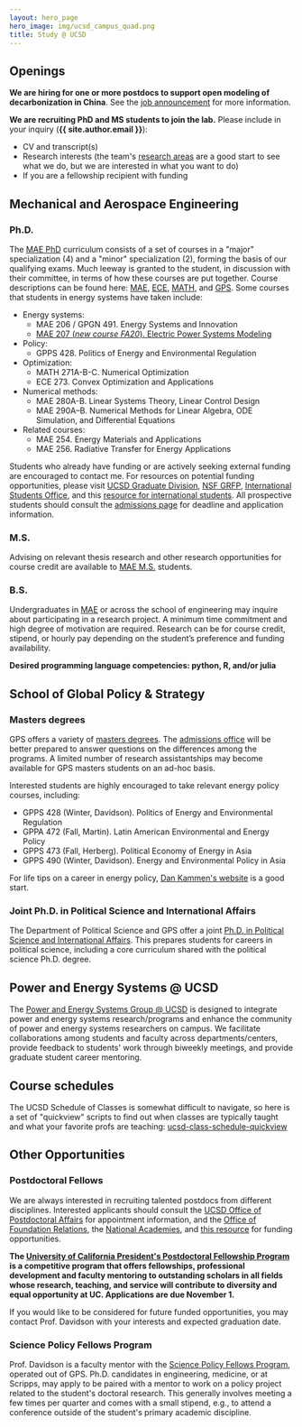 ```yaml
---
layout: hero_page
hero_image: img/ucsd_campus_quad.png
title: Study @ UCSD
---
```

## Openings

**We are hiring for one or more postdocs to support open modeling of decarbonization in China**. See the [job announcement](/2022-11-06-postdoc-open-modeling-decarbonization-china/) for more information.

**We are recruiting PhD and MS students to join the lab.** Please include in your inquiry (**{{ site.author.email }}**):

- CV and transcript(s)
- Research interests (the team's [research areas](/research/) are a good start to see what we do, but we are interested in what you want to do)
- If you are a fellowship recipient with funding


## Mechanical and Aerospace Engineering

### Ph.D.

The [MAE PhD][mae-phd] curriculum consists of a set of courses in a "major" specialization (4) and a "minor" specialization (2), forming the basis of our qualifying exams. Much leeway is granted to the student, in discussion with their committee, in terms of how these courses are put together. Course descriptions can be found here: [MAE][mae], [ECE][ece], [MATH][math], and [GPS][gps]. Some courses that students in energy systems have taken include:
- Energy systems:
  - MAE 206 / GPGN 491. Energy Systems and Innovation
  - [MAE 207 (_new course FA20_). Electric Power Systems Modeling](/2020-09-03-new-course-mae207-power-systems-modeling/)
- Policy:
  - GPPS 428. Politics of Energy and Environmental Regulation
- Optimization:
	- MATH 271A-B-C. Numerical Optimization
	- ECE 273. Convex Optimization and Applications
- Numerical methods:
	- MAE 280A-B. Linear Systems Theory, Linear Control Design
	- MAE 290A–B. Numerical Methods for Linear Algebra, ODE Simulation, and Differential Equations
- Related courses:
	- MAE 254. Energy Materials and Applications
	- MAE 256. Radiative Transfer for Energy Applications

Students who already have funding or are actively seeking external funding are encouraged to contact me. For resources on potential funding opportunities, please visit [UCSD Graduate Division][grad-funding], [NSF GRFP][nsf-grfp], [International Students Office][ispo-funding], and this [resource for international students][caltech-funding]. All prospective students should consult the [admissions page][mae-phd-admissions] for deadline and application information.

### M.S.

Advising on relevant thesis research and other research opportunities for course credit are available to [MAE M.S.][mae-ms] students.

### B.S.

Undergraduates in [MAE][mae-bs] or across the school of engineering may inquire about participating in a research project. A minimum time commitment and high degree of motivation are required. Research can be for course credit, stipend, or hourly pay depending on the student’s preference and funding availability.

**Desired programming language competencies: python, R, and/or julia**

## School of Global Policy & Strategy

### Masters degrees

GPS offers a variety of [masters degrees][gps-masters]. The [admissions office][gps-admissions] will be better prepared to answer questions on the differences among the programs. A limited number of research assistantships may become available for GPS masters students on an ad-hoc basis.

Interested students are highly encouraged to take relevant energy policy courses, including:
- GPPS 428 (Winter, Davidson). Politics of Energy and Environmental Regulation
- GPPA 472 (Fall, Martin). Latin American Environmental and Energy Policy
- GPPS 473 (Fall, Herberg). Political Economy of Energy in Asia
- GPPS 490 (Winter, Davidson). Energy and Environmental Policy in Asia

For life tips on a career in energy policy, [Dan Kammen's website][kammen] is a good start.

### Joint Ph.D. in Political Science and International Affairs

The Department of Political Science and GPS offer a joint [Ph.D. in Political Science and International Affairs][gps-phd]. This prepares students for careers in political science, including a core curriculum shared with the political science Ph.D. degree.

## Power and Energy Systems @ UCSD

The [Power and Energy Systems Group @ UCSD][ucsd-pes] is designed to integrate power and energy systems research/programs and enhance the community of power and energy systems researchers on campus. We facilitate collaborations among students and faculty across departments/centers, provide feedback to students' work through biweekly meetings, and provide graduate student career mentoring.


## Course schedules

The UCSD Schedule of Classes is somewhat difficult to navigate, so here is a set of "quickview" scripts to find out when classes are typically taught and what your favorite profs are teaching: [ucsd-class-schedule-quickview][git-quickview]

## Other Opportunities

### Postdoctoral Fellows

We are always interested in recruiting talented postdocs from different disciplines. Interested applicants should consult the [UCSD Office of Postdoctoral Affairs][postdoc] for appointment information, and the [Office of Foundation Relations][foundation], the [National Academies][NAS], and [this resource][harvard-funding] for funding opportunities.

**The [University of California President's Postdoctoral Fellowship Program](https://ppfp.ucop.edu/info/) is a competitive program that offers fellowships, professional development and faculty mentoring to outstanding scholars in all fields whose research, teaching, and service will contribute to diversity and equal opportunity at UC. Applications are due November 1.**

If you would like to be considered for future funded opportunities, you may contact Prof. Davidson with your interests and expected graduation date.

### Science Policy Fellows Program

Prof. Davidson is a faculty mentor with the [Science Policy Fellows Program][science-policy], operated out of GPS. Ph.D. candidates in engineering, medicine, or at Scripps, may apply to be paired with a mentor to work on a policy project related to the student's doctoral research. This generally involves meeting a few times per quarter and comes with a small stipend, e.g., to attend a conference outside of the student's primary academic discipline.

[mae]: http://www.ucsd.edu/catalog/courses/MAE.html
[ece]: http://www.ucsd.edu/catalog/courses/ECE.html
[math]: https://www.ucsd.edu/catalog/courses/MATH.html
[gps]: https://www.ucsd.edu/catalog/courses/GPS.html

[mae-phd]: http://maeweb.ucsd.edu/grad/phd
[mae-phd-admissions]: http://maeweb.ucsd.edu/grad/admissions
[mae-ms]: http://maeweb.ucsd.edu/grad/ms
[mae-bs]: http://maeweb.ucsd.edu/undergrad/programs
[gps-phd]: https://polisci.ucsd.edu/grad/prospective-students/interdisciplinary-phd-program/index.html
[gps-masters]: http://gps.ucsd.edu/admissions/degrees-at-a-glance.html
[gps-admissions]: http://gps.ucsd.edu/admissions/contact-admission.html
[ucsd-pes]: https://power-energy.eng.ucsd.edu/
[science-policy]: https://gps.ucsd.edu/faculty-research/research/science-policy-fellows.html
[postdoc]: http://postdoc.ucsd.edu/
[foundation]: https://foundationrelations.ucsd.edu/funding-opportunities/postdoctoral-funding-opportunities.html
[NAS]: https://www.national-academies.org/grantprograms/index.html
[harvard-funding]: https://research.fas.harvard.edu/postdoc_opportunities
[kammen]: http://kammen.berkeley.edu/advice.html
[grad-funding]: http://grad.ucsd.edu/financial/fellowships/
[nsf-grfp]: https://www.nsfgrfp.org/
[ispo-funding]: https://ispo.ucsd.edu/advising/financial/scholarships-grants.html
[caltech-funding]: https://www.gradoffice.caltech.edu/financialsupport/ExternalInternational

[git-quickview]: https://github.com/east-winds/ucsd-class-schedule-quickview
